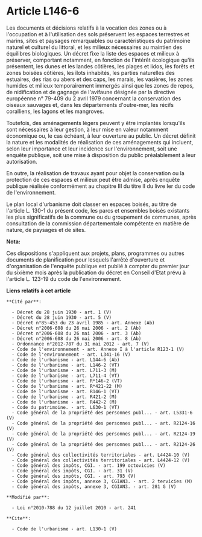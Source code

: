 # Article L146-6

Les documents et décisions relatifs à la vocation des zones ou à l'occupation et à l'utilisation des sols préservent les
espaces terrestres et marins, sites et paysages remarquables ou caractéristiques du patrimoine naturel et culturel du
littoral, et les milieux nécessaires au maintien des équilibres biologiques. Un décret fixe la liste des espaces et milieux à
préserver, comportant notamment, en fonction de l'intérêt écologique qu'ils présentent, les dunes et les landes côtières, les
plages et lidos, les forêts et zones boisées côtières, les îlots inhabités, les parties naturelles des estuaires, des rias ou
abers et des caps, les marais, les vasières, les zones humides et milieux temporairement immergés ainsi que les zones de
repos, de nidification et de gagnage de l'avifaune désignée par la directive européenne n° 79-409 du 2 avril 1979 concernant
la conservation des oiseaux sauvages et, dans les départements d'outre-mer, les récifs coralliens, les lagons et les
mangroves. 

Toutefois, des aménagements légers peuvent y être implantés lorsqu'ils sont nécessaires à leur gestion, à leur mise en valeur
notamment économique ou, le cas échéant, à leur ouverture au public. Un décret définit la nature et les modalités de
réalisation de ces aménagements qui incluent, selon leur importance et leur incidence sur l'environnement, soit une enquête
publique, soit une mise à disposition du public préalablement à leur autorisation. 

En outre, la réalisation de travaux ayant pour objet la conservation ou la protection de ces espaces et milieux peut être
admise, après enquête publique réalisée conformément au chapitre III du titre II du livre Ier du code de l'environnement. 

Le plan local d'urbanisme doit classer en espaces boisés, au titre de l'article L. 130-1 du présent code, les parcs et
ensembles boisés existants les plus significatifs de la commune ou du groupement de communes, après consultation de la
commission départementale compétente en matière de nature, de paysages et de sites.

**Nota:**

Ces dispositions s'appliquent aux projets, plans, programmes ou autres documents de planification pour lesquels l'arrêté
d'ouverture et d'organisation de l'enquête publique est publié à compter du premier jour du sixième mois après la publication
du décret en Conseil d'Etat prévu à l'article L. 123-19 du code de l'environnement.

**Liens relatifs à cet article**

	**Cité par**:

	  - Décret du 28 juin 1930 - art. 1 (V)
	  - Décret du 28 juin 1930 - art. 5 (V)
	  - Décret n°85-453 du 23 avril 1985 - art. Annexe (Ab)
	  - Décret n°2006-608 du 26 mai 2006 - art. 2 (Ab)
	  - Décret n°2006-608 du 26 mai 2006 - art. 3 (Ab)
	  - Décret n°2006-608 du 26 mai 2006 - art. 8 (Ab)
	  - Ordonnance n°2012-787 du 31 mai 2012 - art. 7 (V)
	  - Code de l'environnement - art. Annexe I à l'article R123-1 (V)
	  - Code de l'environnement - art. L341-16 (V)
	  - Code de l'urbanisme - art. L144-6 (Ab)
	  - Code de l'urbanisme - art. L146-2 (VT)
	  - Code de l'urbanisme - art. L711-3 (M)
	  - Code de l'urbanisme - art. L711-4 (VT)
	  - Code de l'urbanisme - art. R*146-2 (VT)
	  - Code de l'urbanisme - art. R*421-22 (M)
	  - Code de l'urbanisme - art. R146-1 (VT)
	  - Code de l'urbanisme - art. R421-2 (M)
	  - Code de l'urbanisme - art. R442-2 (M)
	  - Code du patrimoine. - art. L630-1 (VT)
	  - Code général de la propriété des personnes publ... - art. L5331-6 (V)
	  - Code général de la propriété des personnes publ... - art. R2124-16 (V)
	  - Code général de la propriété des personnes publ... - art. R2124-19 (V)
	  - Code général de la propriété des personnes publ... - art. R2124-26 (V)
	  - Code général des collectivités territoriales - art. L4424-10 (V)
	  - Code général des collectivités territoriales - art. L4424-12 (V)
	  - Code général des impôts, CGI. - art. 199 octovicies (V)
	  - Code général des impôts, CGI. - art. 31 (V)
	  - Code général des impôts, CGI. - art. 793 (V)
	  - Code général des impôts, annexe 3, CGIAN3. - art. 2 tervicies (M)
	  - Code général des impôts, annexe 3, CGIAN3. - art. 281 G (V)

	**Modifié par**:

	  - Loi n°2010-788 du 12 juillet 2010 - art. 241

	**Cite**:

	  - Code de l'urbanisme - art. L130-1 (V)
